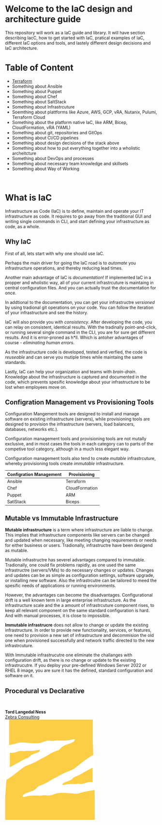 # Welcome to the IaC design and architecture guide
This repository will work as a IaC guide and library. It will have section describing IacC, how to get started with IaC, pratical examples of IaC, different IaC options and tools, and lastely different design decisions and IaC architecture.

# Table of Content
* [Terraform](/Terraform/)
* Something about Ansible
* Something about Puppet
* Something about Chef
* Something about SaltStack
* Something about Infrastrcuture
* Soemthing about plattforms like Azure, AWS, GCP, vRA, Nutanix, Pulumi, Terraform Cloud
* Something about the platform native IaC, like ARM, Bicep, CloudFormation, vRA (YAML) 
* Something about git, repositories and GitOps
* Something about CI/CD pipelines
* Something about design decisions of the stack above
* Something about how to put everything together into a wholistic archeitcture
* Something about DevOps and processes
* Something about necessary team knowledge and skillsets
* Something about Way of Working

<br>

# What is IaC

Infrastructure as Code (IaC) is to define, maintain and operate your IT infrastructure as code. It requires to go away from the traditional GUI and writing single commands in CLI, and start defining your infrastructure as code, as a whole. 

## Why IaC
First of all, lets start with why one should use IaC.

Perhaps the main driver for going the IaC road is to *automate* you infrastructure operations, and thereby reducing lead times. 

Another main advantage of IaC is *documentation*! If implemented IaC in a propper and wholistic way, all of your current infrastrcuture is maintaing in central configuration files. And you can actually trust the documentation for once. 

In addtional to the documentation, you can get your infrastructre *versioned* by using tradional git operations on your code. You can follow the iteration of your infrastructure and see the history.

IaC will also provide you with *consistency*. After developing the code, you can relay on consistent, identical results. With the tradinally point-and-click, or running several single command in the CLI, you are for sure get different results. And it is error-proned as h*ll. Which is antoher advantages of course - *eliminating human errors*.

As the infrastructure code is developed, tested and verfied, the code is *reuseable* and can serve you mutiple times while maintaing the same standards.

Lastly, IaC can help your organization and teams with *brain-drain*. Knowledge about the infrastructure is captured and documented in the code, which prevents spesific knowledge about your infrastructure to be lost when employees move on. 



## Configration Management vs Provisioning Tools
Configuration Mangement tools are designed to install and manage software on existing infrastructure (servers), while provisioning tools are designed to provision the infrastructure (servers, load balancers, databases, networks etc.).

Configuration management tools and provisioning tools are not mutally exclusive, and in most cases the tools in each category can to parts of the competive tool category, although in a much less elegant way.

Configuration management tools also tend to create *mutable* infrastrcuture, whereby provisioning tools create *immutable* infrastructure.

| Configration Management  | Provisioning |
|----------|-----------|
| Ansible | Terraform      |
| Chef | CloudFormation |
| Puppet | ARM |
| SatlStack | Biceps |

## Mutable vs Immutable Infrastructure

**Mutable infrastructure** is a term where infrastructure are liable to change. This implies that infrastructure components like servers can be changed and updated when necessary, like meeting changing requirements or needs for either business or users. Tradionally, infrastructre have been desigend as mutable. 

Mutable infrastructre has severel advantages compared to immutable. Tradionally, one could fix problems rapidly, as one used the same infrastructre (servers/VMs) to do necessary changes or updates. Changes and updates can be as simple as configuration settings, software upgrade, or installing new software. Also the infrastrcutre can be tailored to meed the spesific needs of applications or running environments. 

However, the advantages can become the disadvantages. Configurational drift is a well known term in large enterprise infrastructure. As the infrastructure scale and the a amount of infrastrcuture component rises, to keep all relevant component on the same standard configuration is hard. And with manual processes, it is close to impossible. 

**Immutable infrastrucre** does not allow to change or update the existing infrastructure. In order to provide new functionality, services, or features, one need to provision a new set of infrastructure and decommision the old one when provisioned successfully and network traffic directed to the new infrastrcuture. 

With Immutable infrastrucutre one eliminate the challanges with configuration drift, as there is no change or update to the existing infrastrucutre. If you deploy your pre-defined Windows Server 2022 or RHEL 8 image, you are sure it has the defined, standard configuration and software on it. 



## Procedural vs Declarative  



<br>


**Tord Langedal Ness**  
[Zebra Consulting](https://zebraconsulting.no)  
![Zebra Consulting](ZebraConsultingIcon.png)





